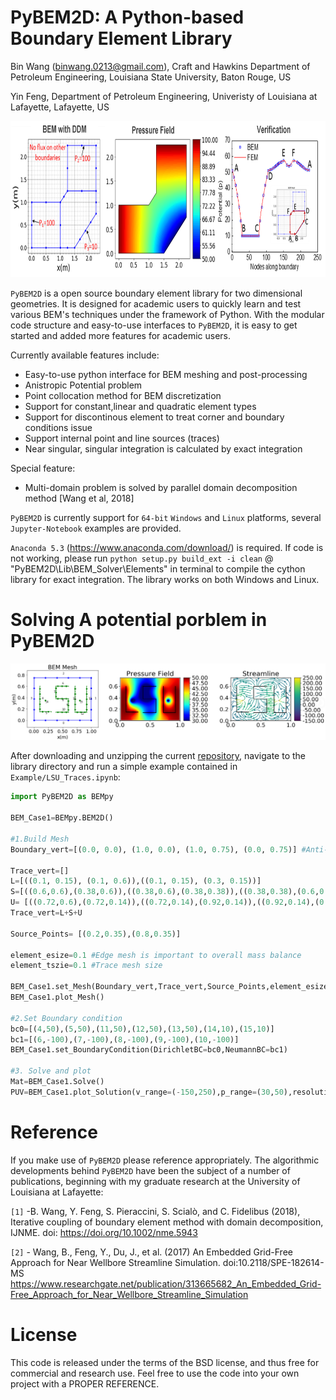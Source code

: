 PyBEM2D: A Python-based Boundary Element Library
==============================================================================================
Bin Wang (binwang.0213@gmail.com), Craft and Hawkins Department of Petroleum Engineering, Louisiana State University, Baton Rouge, US

Yin Feng, Department of Petroleum Engineering, Univeristy of Louisiana at Lafayette, Lafayette, US

<p align="center">
  <img src = "https://github.com/BinWang0213/PyBEM2D/blob/master/img/Multidomain.png" height="250">
</p>

`PyBEM2D` is a open source boundary element library for two dimensional geometries. It is designed for academic users to quickly learn and test various BEM's techniques under the framework of Python. With the modular code structure and easy-to-use interfaces to `PyBEM2D`, it is easy to get started and added more features for academic users. 

Currently available features include:
* Easy-to-use python interface for BEM meshing and post-processing
* Anistropic Potential problem
* Point collocation method for BEM discretization
* Support for constant,linear and quadratic element types
* Support for discontinous element to treat corner and boundary conditions issue
* Support internal point and line sources (traces)
* Near singular, singular integration is calculated by exact integration

Special feature:
* Multi-domain problem is solved by parallel domain decomposition method [Wang et al, 2018]

`PyBEM2D` is currently support for `64-bit` `Windows` and `Linux` platforms, several `Jupyter-Notebook` examples are provided.

`Anaconda 5.3` (https://www.anaconda.com/download/) is required. If code is not working, please run `python setup.py build_ext -i clean` @ "PyBEM2D\Lib\BEM_Solver\Elements\" in terminal to compile the cython library for exact integration. The library works on both Windows and Linux.


# Solving A potential porblem in PyBEM2D

<p align="center">
  <img src = "https://github.com/BinWang0213/PyBEM2D/blob/master/img/LSU.png">
</p>

After downloading and unzipping the current <a href="https://github.com/BinWang0213/PyBEM2D/archive/master.zip">repository</a>, navigate to the library directory and run a simple example contained in `Example/LSU_Traces.ipynb`:
```python
import PyBEM2D as BEMpy

BEM_Case1=BEMpy.BEM2D()

#1.Build Mesh
Boundary_vert=[(0.0, 0.0), (1.0, 0.0), (1.0, 0.75), (0.0, 0.75)] #Anti-clock wise for internal domain

Trace_vert=[]
L=[((0.1, 0.15), (0.1, 0.6)),((0.1, 0.15), (0.3, 0.15))]
S=[((0.6,0.6),(0.38,0.6)),((0.38,0.6),(0.38,0.38)),((0.38,0.38),(0.6,0.38)),((0.6,0.38),(0.6,0.14)),((0.6,0.14),(0.38,0.14))]
U= [((0.72,0.6),(0.72,0.14)),((0.72,0.14),(0.92,0.14)),((0.92,0.14),(0.92,0.6))]
Trace_vert=L+S+U

Source_Points= [(0.2,0.35),(0.8,0.35)]

element_esize=0.1 #Edge mesh is important to overall mass balance
element_tszie=0.1 #Trace mesh size

BEM_Case1.set_Mesh(Boundary_vert,Trace_vert,Source_Points,element_esize,element_tszie,Type="Quad")
BEM_Case1.plot_Mesh()

#2.Set Boundary condition
bc0=[(4,50),(5,50),(11,50),(12,50),(13,50),(14,10),(15,10)]
bc1=[(6,-100),(7,-100),(8,-100),(9,-100),(10,-100)]
BEM_Case1.set_BoundaryCondition(DirichletBC=bc0,NeumannBC=bc1)

#3. Solve and plot
Mat=BEM_Case1.Solve()
PUV=BEM_Case1.plot_Solution(v_range=(-150,250),p_range=(30,50),resolution=30)
```

# Reference

If you make use of `PyBEM2D` please reference appropriately. The algorithmic developments behind `PyBEM2D` have been the subject of a number of publications, beginning with my graduate research at the University of Louisiana at Lafayette:

`[1]` -B. Wang, Y. Feng, S. Pieraccini, S. Scialò, and C. Fidelibus (2018), Iterative coupling of boundary element method with domain decomposition, IJNME. doi: https://doi.org/10.1002/nme.5943

`[2]` - Wang, B., Feng, Y., Du, J., et al. (2017) An Embedded Grid-Free Approach for Near Wellbore Streamline Simulation. doi:10.2118/SPE-182614-MS
https://www.researchgate.net/publication/313665682_An_Embedded_Grid-Free_Approach_for_Near_Wellbore_Streamline_Simulation



# License

This code is released under the terms of the BSD license, and thus free for commercial and research use. Feel free to use the code into your own project with a PROPER REFERENCE.  
